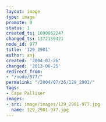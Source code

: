 ```yaml
---
layout: image
type: image
promote: 0
status: 1
created_ts: 1090862247
changed_ts: 1372159421
node_id: 977
title: '129_2901'
author: anj
created: '2004-07-26'
changed: '2013-06-25'
redirect_from:
- "/node/977/"
permalink: "/2004/07/26/129_2901/"
tags:
- Cape Palliser
images:
- src: image/images/129_2901-977.jpg
  name: 129_2901-977.jpg
---
```


